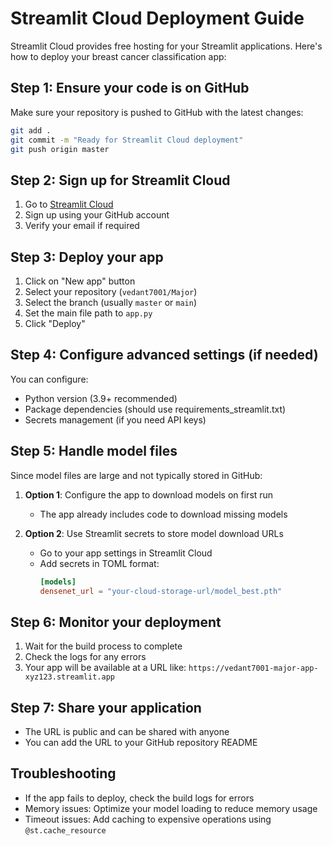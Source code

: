 # Streamlit Cloud Deployment Guide

Streamlit Cloud provides free hosting for your Streamlit applications. Here's how to deploy your breast cancer classification app:

## Step 1: Ensure your code is on GitHub
Make sure your repository is pushed to GitHub with the latest changes:

```bash
git add .
git commit -m "Ready for Streamlit Cloud deployment"
git push origin master
```

## Step 2: Sign up for Streamlit Cloud
1. Go to [Streamlit Cloud](https://streamlit.io/cloud)
2. Sign up using your GitHub account
3. Verify your email if required

## Step 3: Deploy your app
1. Click on "New app" button
2. Select your repository (`vedant7001/Major`)
3. Select the branch (usually `master` or `main`)
4. Set the main file path to `app.py`
5. Click "Deploy"

## Step 4: Configure advanced settings (if needed)
You can configure:
- Python version (3.9+ recommended)
- Package dependencies (should use requirements_streamlit.txt)
- Secrets management (if you need API keys)

## Step 5: Handle model files
Since model files are large and not typically stored in GitHub:

1. **Option 1**: Configure the app to download models on first run
   - The app already includes code to download missing models

2. **Option 2**: Use Streamlit secrets to store model download URLs
   - Go to your app settings in Streamlit Cloud
   - Add secrets in TOML format:
     ```toml
     [models]
     densenet_url = "your-cloud-storage-url/model_best.pth"
     ```

## Step 6: Monitor your deployment
1. Wait for the build process to complete
2. Check the logs for any errors
3. Your app will be available at a URL like: `https://vedant7001-major-app-xyz123.streamlit.app`

## Step 7: Share your application
- The URL is public and can be shared with anyone
- You can add the URL to your GitHub repository README

## Troubleshooting
- If the app fails to deploy, check the build logs for errors
- Memory issues: Optimize your model loading to reduce memory usage
- Timeout issues: Add caching to expensive operations using `@st.cache_resource` 